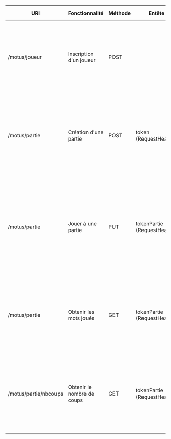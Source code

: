 | URI | Fonctionnalité | Méthode | Entête | Paramètres de la requête | Réponse |
|-----|---------------|---------|---------|--------------------------|---------|
| /motus/joueur | Inscription d'un joueur | POST |  | pseudo (RequestParam) | 201 CREATED avec header "token" (ticket d'identité du joueur) <br> 409 CONFLICT si le pseudo est déjà pris <br> 400 Bad Request en cas d'erreur |
| /motus/partie | Création d'une partie | POST | token (RequestHeader) |  | 201 CREATED avec header "tokenPartie" (ticket de la partie) <br> 400 Bad Request si le ticket d'identité est invalide <br> 401 UNAUTHORIZED si le joueur n'est pas valide |
| /motus/partie | Jouer à une partie | PUT | tokenPartie (RequestHeader) | proposition (RequestParam) | 200 OK avec état de la partie <br> 400 Bad Request si le ticket de la partie est invalide <br> 404 NOT FOUND si le mot n'existe pas <br> 406 NOT ACCEPTABLE si le nombre maximum de coups est atteint |
| /motus/partie | Obtenir les mots joués | GET | tokenPartie (RequestHeader) |  | 200 OK avec liste des mots joués <br> 400 Bad Request si le ticket de la partie est invalide <br> 404 NOT FOUND si la partie n'existe pas |
| /motus/partie/nbcoups | Obtenir le nombre de coups | GET | tokenPartie (RequestHeader) |  | 200 OK avec nombre de coups joués <br> 400 Bad Request si le ticket de la partie est invalide <br> 404 NOT FOUND si la partie n'existe pas |